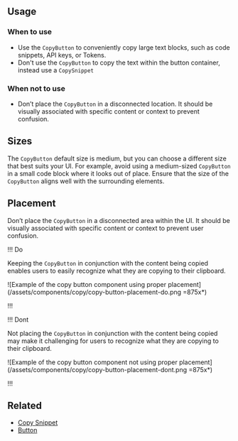 ## Usage

### When to use

- Use the `CopyButton` to conveniently copy large text blocks, such as code snippets, API keys, or Tokens. 
- Don't use the `CopyButton` to copy the text within the button container, instead use a `CopySnippet`

### When not to use

- Don’t place the `CopyButton` in a disconnected location. It should be visually associated with specific content or context to prevent confusion.

## Sizes

The `CopyButton` default size is medium, but you can choose a different size that best suits your UI. For example, avoid using a medium-sized `CopyButton` in a small code block where it looks out of place. Ensure that the size of the `CopyButton` aligns well with the surrounding elements. 

## Placement 

Don’t place the `CopyButton` in a disconnected area within the UI. It should be visually associated with specific content or context to prevent user confusion.

!!! Do

Keeping the `CopyButton` in conjunction with the content being copied enables users to easily recognize what they are copying to their clipboard.

![Example of the copy button component using proper placement] (/assets/components/copy/copy-button-placement-do.png =875x*)

!!!

!!! Dont

Not placing the `CopyButton` in conjunction with the content being copied may make it challenging for users to recognize what they are copying to their clipboard.

![Example of the copy button component not using proper placement] (/assets/components/copy/copy-button-placement-dont.png =875x*)

!!!

## Related

- [Copy Snippet](/components/copy/snippet)
- [Button](/components/button)
